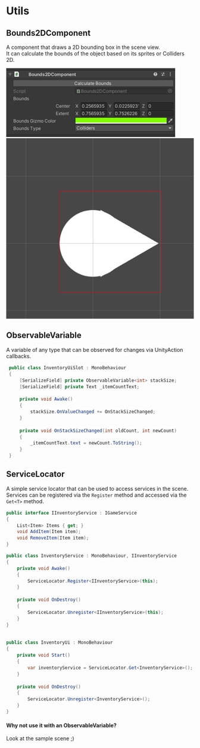 ﻿# Utils

## Bounds2DComponent
A component that draws a 2D bounding box in the scene view. <br/>
It can calculate the bounds of the object based on its sprites or Colliders 2D.

![Bounds2DComponent](../img/Bounds2DComponent.png)
![Bounds2DComponent Gizmos](../img/bounds2Dcomponent-gizmos.png)

## ObservableVariable<T>
A variable of any type that can be observed for changes via UnityAction callbacks.
```csharp
 public class InventoryUiSlot : MonoBehaviour
 {
     [SerializeField] private ObservableVariable<int> stackSize;
     [SerializeField] private Text _itemCountText;
 
     private void Awake()
     {
         stackSize.OnValueChanged += OnStackSizeChanged;
     }
 
     private void OnStackSizeChanged(int oldCount, int newCount)
     {
         _itemCountText.text = newCount.ToString();
     }
 }
```

## ServiceLocator

A simple service locator that can be used to access services in the scene. <br/>
Services can be registered via the `Register` method and accessed via the `Get<T>` method.


```csharp
public interface IInventoryService : IGameService
{
    List<Item> Items { get; }
    void AddItem(Item item);
    void RemoveItem(Item item);
}
```

```csharp
public class InventoryService : MonoBehaviour, IInventoryService
{
    private void Awake()
    {
        ServiceLocator.Register<IInventoryService>(this);
    }
    
    private void OnDestroy()
    {
        ServiceLocator.Unregister<IInventoryService>(this);
    }
}
```

```csharp

public class InventoryUi : MonoBehaviour
{
    private void Start()
    {
        var inventoryService = ServiceLocator.Get<InventoryService>();
    }
    
    private void OnDestroy()
    {
        ServiceLocator.Unregister<InventoryService>();
    }
}
```

#### Why not use it with an ObservableVariable?
Look at the sample scene ;)